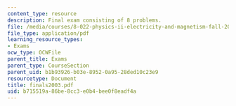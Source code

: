 ```yaml
---
content_type: resource
description: Final exam consisting of 8 problems.
file: /media/courses/8-022-physics-ii-electricity-and-magnetism-fall-2004/b715519a86be8cc3e0b4bee0f8eadf4a_finals2003.pdf
file_type: application/pdf
learning_resource_types:
- Exams
ocw_type: OCWFile
parent_title: Exams
parent_type: CourseSection
parent_uid: b1b93926-b03e-8952-0a95-28ded10c23e9
resourcetype: Document
title: finals2003.pdf
uid: b715519a-86be-8cc3-e0b4-bee0f8eadf4a
---
```

